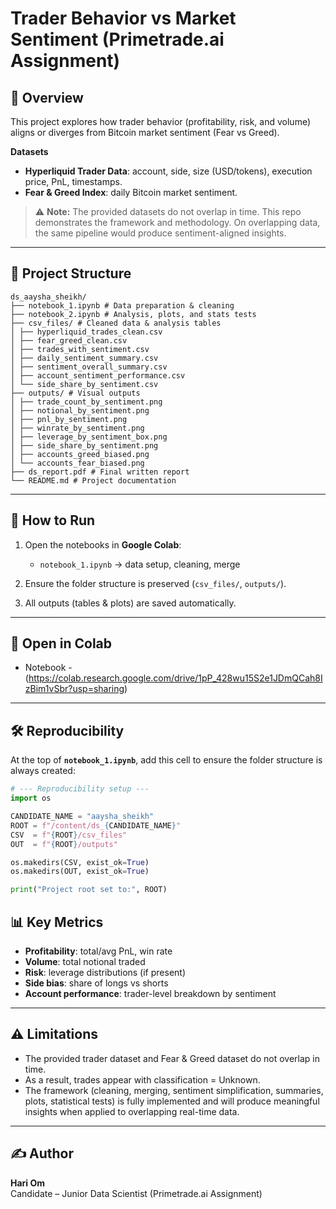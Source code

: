 # Trader Behavior vs Market Sentiment (Primetrade.ai Assignment)

## 📌 Overview
This project explores how trader behavior (profitability, risk, and volume) aligns or diverges from Bitcoin market sentiment (Fear vs Greed).

**Datasets**
- **Hyperliquid Trader Data**: account, side, size (USD/tokens), execution price, PnL, timestamps.
- **Fear & Greed Index**: daily Bitcoin market sentiment.

> ⚠️ **Note:** The provided datasets do not overlap in time. This repo demonstrates the framework and methodology. On overlapping data, the same pipeline would produce sentiment-aligned insights.

---

## 📂 Project Structure
```
ds_aaysha_sheikh/
├── notebook_1.ipynb # Data preparation & cleaning
├── notebook_2.ipynb # Analysis, plots, and stats tests
├── csv_files/ # Cleaned data & analysis tables
│ ├── hyperliquid_trades_clean.csv
│ ├── fear_greed_clean.csv
│ ├── trades_with_sentiment.csv
│ ├── daily_sentiment_summary.csv
│ ├── sentiment_overall_summary.csv
│ ├── account_sentiment_performance.csv
│ └── side_share_by_sentiment.csv
├── outputs/ # Visual outputs
│ ├── trade_count_by_sentiment.png
│ ├── notional_by_sentiment.png
│ ├── pnl_by_sentiment.png
│ ├── winrate_by_sentiment.png
│ ├── leverage_by_sentiment_box.png
│ ├── side_share_by_sentiment.png
│ ├── accounts_greed_biased.png
│ └── accounts_fear_biased.png
├── ds_report.pdf # Final written report
└── README.md # Project documentation
```

---

## 🚀 How to Run
1. Open the notebooks in **Google Colab**:
   - `notebook_1.ipynb` → data setup, cleaning, merge  

2. Ensure the folder structure is preserved (`csv_files/`, `outputs/`).

3. All outputs (tables & plots) are saved automatically.

---


## 🔗 Open in Colab
- Notebook - (https://colab.research.google.com/drive/1pP_428wu15S2e1JDmQCah8IzBim1vSbr?usp=sharing) 


---

## 🛠️ Reproducibility
At the top of **`notebook_1.ipynb`**, add this cell to ensure the folder structure is always created:

```python
# --- Reproducibility setup ---
import os

CANDIDATE_NAME = "aaysha_sheikh"
ROOT = f"/content/ds_{CANDIDATE_NAME}"
CSV  = f"{ROOT}/csv_files"
OUT  = f"{ROOT}/outputs"

os.makedirs(CSV, exist_ok=True)
os.makedirs(OUT, exist_ok=True)

print("Project root set to:", ROOT)
```

## 📊 Key Metrics
- **Profitability**: total/avg PnL, win rate  
- **Volume**: total notional traded  
- **Risk**: leverage distributions (if present)  
- **Side bias**: share of longs vs shorts  
- **Account performance**: trader-level breakdown by sentiment  

---

## ⚠️ Limitations

- The provided trader dataset and Fear & Greed dataset do not overlap in time.
- As a result, trades appear with classification = Unknown.
- The framework (cleaning, merging, sentiment simplification, summaries, plots, statistical tests) is fully implemented and will produce meaningful insights when applied to overlapping real-time data.
 
---

## ✍️ Author
**Hari Om**  
Candidate – Junior Data Scientist (Primetrade.ai Assignment)
